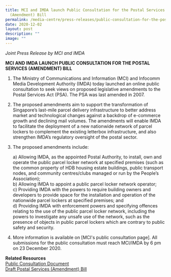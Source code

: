 ```yaml
---
title: MCI and IMDA launch Public Consultation for the Postal Services
  (Amendment) Bill
permalink: /media-centre/press-releases/public-consultation-for-the-postal-services-amendment-bill/
date: 2020-12-02
layout: post
description: ""
image: ""
---
```

*Joint Press Release by MCI and IMDA*

**MCI AND IMDA LAUNCH PUBLIC CONSULTATION FOR THE POSTAL SERVICES (AMENDMENT) BILL**&nbsp;

1. The Ministry of Communications and Information (MCI) and Infocomm Media Development Authority (IMDA) today launched an online public consultation to seek views on proposed legislative amendments to the Postal Services Act (PSA). The PSA was last amended in 2007.  
  
2. The proposed amendments aim to support the transformation of Singapore’s last-mile parcel delivery infrastructure to better address market and technological changes against a backdrop of e-commerce growth and declining mail volumes. The amendments will enable IMDA to facilitate the deployment of a new nationwide network of parcel lockers to complement the existing letterbox infrastructure, and also strengthen IMDA’s regulatory oversight of the postal sector.&nbsp;  
  
3. The proposed amendments include:&nbsp;

    a) Allowing IMDA, as the appointed Postal Authority, to install, own and operate the public parcel locker network at specified premises (such as the common property of HDB housing estate buildings, public transport nodes, and community centres/clubs managed or run by the People’s Association);  
    b) Allowing IMDA to appoint a public parcel locker network operator;&nbsp; &nbsp;  
    c) Providing IMDA with the powers to require building owners and developers to provide space for the installation and operation of the nationwide parcel lockers at specified premises; and  
    d) Providing IMDA with enforcement powers and specifying offences relating to the use of the public parcel locker network, including the powers to investigate any unsafe use of the network, such as the presence of objects in public parcel lockers which are contrary to public safety and security.

4. More information is available on&nbsp;[MCI's public consultation page]. All submissions for the public consultation must reach MCI/IMDA by 6 pm on 23 December 2020.  
   
**Related Resources**    
[Public Consultation Document](/files/Press%20Releases%202020/public%20consultation%20paper%20on%20draft%20postal%20services%20(amendment)%20bill.pdf)
<br>
[Draft Postal Services (Amendment) Bill](/files/Press%20Releases%202020/annex%20a%20-%20draft%20postal%20services%20(amendment)%20bill.pdf)